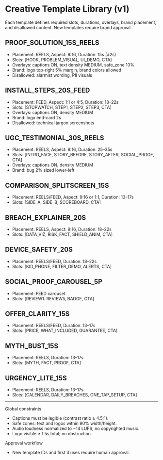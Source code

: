 # Creative Template Library (v1)

Each template defines required slots, durations, overlays, brand placement, and disallowed content. New templates require brand approval.

## PROOF_SOLUTION_15S_REELS
- Placement: REELS, Aspect: 9:16, Duration: 15s (±2s)
- Slots: [HOOK, PROBLEM_VISUAL, UI_DEMO, CTA]
- Overlays: captions ON, text density MEDIUM, safe_zone 10%
- Brand: logo top-right 5% margin, brand colors allowed
- Disallowed: alarmist wording, PII visuals

## INSTALL_STEPS_20S_FEED
- Placement: FEED, Aspect: 1:1 or 4:5, Duration: 18–22s
- Slots: [STOPWATCH, STEP1, STEP2, STEP3, CTA]
- Overlays: captions ON, density MEDIUM
- Brand: logo end-card 2s
- Disallowed: technical jargon screenshots

## UGC_TESTIMONIAL_30S_REELS
- Placement: REELS, Aspect: 9:16, Duration: 25–35s
- Slots: [INTRO_FACE, STORY_BEFORE, STORY_AFTER, SOCIAL_PROOF, CTA]
- Overlays: captions ON, density MEDIUM
- Brand: bug 2% sized lower-left

## COMPARISON_SPLITSCREEN_15S
- Placement: REELS/FEED, Aspect: 9:16 or 1:1, Duration: 13–17s
- Slots: [SIDE_A, SIDE_B, SCOREBOARD, CTA]

## BREACH_EXPLAINER_20S
- Placement: REELS, Aspect: 9:16, Duration: 18–22s
- Slots: [DATA_VIZ, RISK_FACT, SHIELD_ANIM, CTA]

## DEVICE_SAFETY_20S
- Placement: REELS/FEED, Duration: 18–22s
- Slots: [KID_PHONE, FILTER_DEMO, ALERTS, CTA]

## SOCIAL_PROOF_CAROUSEL_5P
- Placement: FEED carousel
- Slots: [REVIEW1..REVIEW5, BADGE, CTA]

## OFFER_CLARITY_15S
- Placement: REELS/FEED, Duration: 13–17s
- Slots: [PRICE, WHAT_INCLUDED, GUARANTEE, CTA]

## MYTH_BUST_15S
- Placement: REELS, Duration: 13–17s
- Slots: [MYTH, FACT, PROOF, CTA]

## URGENCY_LITE_15S
- Placement: REELS, Duration: 13–17s
- Slots: [CALENDAR, DAILY_BREACHES, ONE_TAP_SETUP, CTA]

---

Global constraints
- Captions must be legible (contrast ratio ≥ 4.5:1).
- Safe zones: text and logos within 90% width/height.
- Audio loudness normalized to −14 LUFS; no copyrighted music.
- Logo visible ≥ 1.5s total; no obstruction.

Approval workflow
- New template IDs and first 3 uses require human approval.
